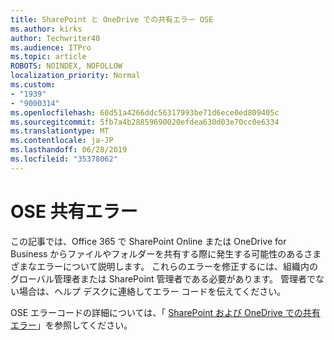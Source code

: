 ```yaml
---
title: SharePoint と OneDrive での共有エラー OSE
ms.author: kirks
author: Techwriter40
ms.audience: ITPro
ms.topic: article
ROBOTS: NOINDEX, NOFOLLOW
localization_priority: Normal
ms.custom:
- "1939"
- "9000314"
ms.openlocfilehash: 60d51a4266ddc56317993be71d6ece0ed809405c
ms.sourcegitcommit: 5fb7a4b28859690020efdea630d03e70cc0e6334
ms.translationtype: MT
ms.contentlocale: ja-JP
ms.lasthandoff: 06/28/2019
ms.locfileid: "35378062"
---
```

# <a name="ose-sharing-errors"></a>OSE 共有エラー

この記事では、Office 365 で SharePoint Online または OneDrive for Business からファイルやフォルダーを共有する際に発生する可能性のあるさまざまなエラーについて説明します。 これらのエラーを修正するには、組織内のグローバル管理者または SharePoint 管理者である必要があります。 管理者でない場合は、ヘルプ デスクに連絡してエラー コードを伝えてください。

OSE エラーコードの詳細については、「 [SharePoint および OneDrive での共有エラー](https://docs.microsoft.com/sharepoint/sharepoint-onedrive-error-message)」を参照してください。
